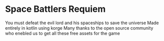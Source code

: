 # Space Battlers Requiem 
You must defeat the evil lord and his spaceships to save the universe
Made entirely in kotlin using korge
Many thanks to the open source community who enebled us to get all these free assets for the game
